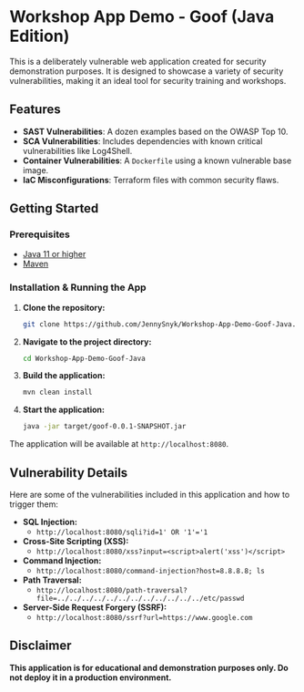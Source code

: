 # Workshop App Demo - Goof (Java Edition)

This is a deliberately vulnerable web application created for security demonstration purposes. It is designed to showcase a variety of security vulnerabilities, making it an ideal tool for security training and workshops.

## Features

- **SAST Vulnerabilities**: A dozen examples based on the OWASP Top 10.
- **SCA Vulnerabilities**: Includes dependencies with known critical vulnerabilities like Log4Shell.
- **Container Vulnerabilities**: A `Dockerfile` using a known vulnerable base image.
- **IaC Misconfigurations**: Terraform files with common security flaws.

## Getting Started

### Prerequisites

- [Java 11 or higher](https://www.oracle.com/java/technologies/downloads/)
- [Maven](https://maven.apache.org/)

### Installation & Running the App

1.  **Clone the repository:**
    ```bash
    git clone https://github.com/JennySnyk/Workshop-App-Demo-Goof-Java.git
    ```
2.  **Navigate to the project directory:**
    ```bash
    cd Workshop-App-Demo-Goof-Java
    ```
3.  **Build the application:**
    ```bash
    mvn clean install
    ```
4.  **Start the application:**
    ```bash
    java -jar target/goof-0.0.1-SNAPSHOT.jar
    ```

The application will be available at `http://localhost:8080`.

## Vulnerability Details

Here are some of the vulnerabilities included in this application and how to trigger them:

- **SQL Injection:**
  - `http://localhost:8080/sqli?id=1' OR '1'='1`
- **Cross-Site Scripting (XSS):**
  - `http://localhost:8080/xss?input=<script>alert('xss')</script>`
- **Command Injection:**
  - `http://localhost:8080/command-injection?host=8.8.8.8; ls`
- **Path Traversal:**
  - `http://localhost:8080/path-traversal?file=../../../../../../../../../../../../etc/passwd`
- **Server-Side Request Forgery (SSRF):**
  - `http://localhost:8080/ssrf?url=https://www.google.com`

## Disclaimer

**This application is for educational and demonstration purposes only. Do not deploy it in a production environment.**
